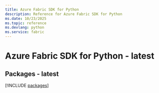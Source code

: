 ```yaml
---
title: Azure Fabric SDK for Python
description: Reference for Azure Fabric SDK for Python
ms.date: 10/23/2025
ms.topic: reference
ms.devlang: python
ms.service: fabric
---
```

# Azure Fabric SDK for Python - latest
## Packages - latest
[!INCLUDE [packages](fabric-index.md)]